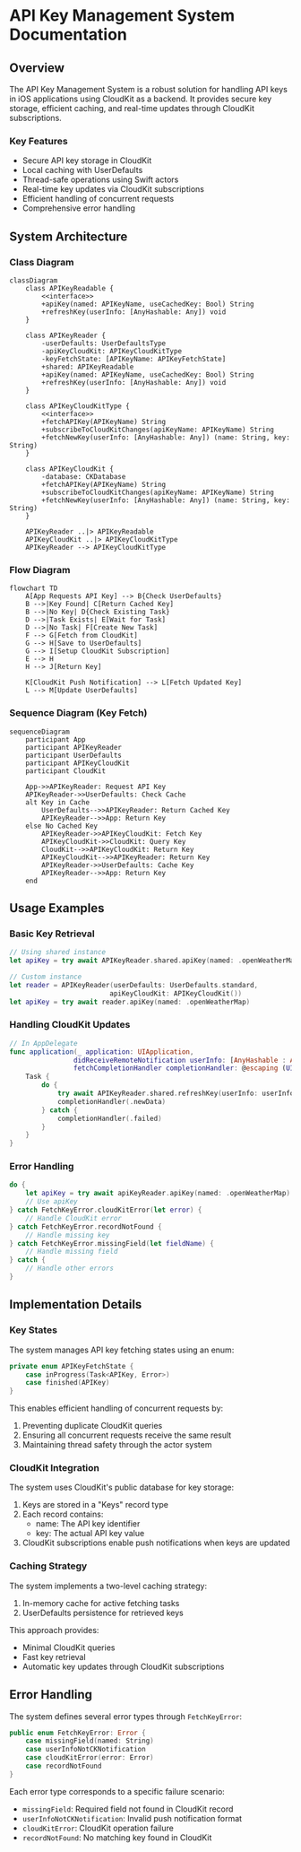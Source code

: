 # API Key Management System Documentation

## Overview

The API Key Management System is a robust solution for handling API keys in iOS applications using CloudKit as a backend. It provides secure key storage, efficient caching, and real-time updates through CloudKit subscriptions.

### Key Features

- Secure API key storage in CloudKit
- Local caching with UserDefaults
- Thread-safe operations using Swift actors
- Real-time key updates via CloudKit subscriptions
- Efficient handling of concurrent requests
- Comprehensive error handling

## System Architecture

### Class Diagram

```mermaid
classDiagram
    class APIKeyReadable {
        <<interface>>
        +apiKey(named: APIKeyName, useCachedKey: Bool) String
        +refreshKey(userInfo: [AnyHashable: Any]) void
    }
    
    class APIKeyReader {
        -userDefaults: UserDefaultsType
        -apiKeyCloudKit: APIKeyCloudKitType
        -keyFetchState: [APIKeyName: APIKeyFetchState]
        +shared: APIKeyReadable
        +apiKey(named: APIKeyName, useCachedKey: Bool) String
        +refreshKey(userInfo: [AnyHashable: Any]) void
    }
    
    class APIKeyCloudKitType {
        <<interface>>
        +fetchAPIKey(APIKeyName) String
        +subscribeToCloudKitChanges(apiKeyName: APIKeyName) String
        +fetchNewKey(userInfo: [AnyHashable: Any]) (name: String, key: String)
    }
    
    class APIKeyCloudKit {
        -database: CKDatabase
        +fetchAPIKey(APIKeyName) String
        +subscribeToCloudKitChanges(apiKeyName: APIKeyName) String
        +fetchNewKey(userInfo: [AnyHashable: Any]) (name: String, key: String)
    }
    
    APIKeyReader ..|> APIKeyReadable
    APIKeyCloudKit ..|> APIKeyCloudKitType
    APIKeyReader --> APIKeyCloudKitType
```

### Flow Diagram

```mermaid
flowchart TD
    A[App Requests API Key] --> B{Check UserDefaults}
    B -->|Key Found| C[Return Cached Key]
    B -->|No Key| D{Check Existing Task}
    D -->|Task Exists| E[Wait for Task]
    D -->|No Task| F[Create New Task]
    F --> G[Fetch from CloudKit]
    G --> H[Save to UserDefaults]
    G --> I[Setup CloudKit Subscription]
    E --> H
    H --> J[Return Key]
    
    K[CloudKit Push Notification] --> L[Fetch Updated Key]
    L --> M[Update UserDefaults]
```

### Sequence Diagram (Key Fetch)

```mermaid
sequenceDiagram
    participant App
    participant APIKeyReader
    participant UserDefaults
    participant APIKeyCloudKit
    participant CloudKit
    
    App->>APIKeyReader: Request API Key
    APIKeyReader->>UserDefaults: Check Cache
    alt Key in Cache
        UserDefaults-->>APIKeyReader: Return Cached Key
        APIKeyReader-->>App: Return Key
    else No Cached Key
        APIKeyReader->>APIKeyCloudKit: Fetch Key
        APIKeyCloudKit->>CloudKit: Query Key
        CloudKit-->>APIKeyCloudKit: Return Key
        APIKeyCloudKit-->>APIKeyReader: Return Key
        APIKeyReader->>UserDefaults: Cache Key
        APIKeyReader-->>App: Return Key
    end
```

## Usage Examples

### Basic Key Retrieval

```swift
// Using shared instance
let apiKey = try await APIKeyReader.shared.apiKey(named: .openWeatherMap)

// Custom instance
let reader = APIKeyReader(userDefaults: UserDefaults.standard,
                         apiKeyCloudKit: APIKeyCloudKit())
let apiKey = try await reader.apiKey(named: .openWeatherMap)
```

### Handling CloudKit Updates

```swift
// In AppDelegate
func application(_ application: UIApplication,
                didReceiveRemoteNotification userInfo: [AnyHashable : Any],
                fetchCompletionHandler completionHandler: @escaping (UIBackgroundFetchResult) -> Void) {
    Task {
        do {
            try await APIKeyReader.shared.refreshKey(userInfo: userInfo)
            completionHandler(.newData)
        } catch {
            completionHandler(.failed)
        }
    }
}
```

### Error Handling

```swift
do {
    let apiKey = try await apiKeyReader.apiKey(named: .openWeatherMap)
    // Use apiKey
} catch FetchKeyError.cloudKitError(let error) {
    // Handle CloudKit error
} catch FetchKeyError.recordNotFound {
    // Handle missing key
} catch FetchKeyError.missingField(let fieldName) {
    // Handle missing field
} catch {
    // Handle other errors
}
```

## Implementation Details

### Key States
The system manages API key fetching states using an enum:

```swift
private enum APIKeyFetchState {
    case inProgress(Task<APIKey, Error>)
    case finished(APIKey)
}
```

This enables efficient handling of concurrent requests by:
1. Preventing duplicate CloudKit queries
2. Ensuring all concurrent requests receive the same result
3. Maintaining thread safety through the actor system

### CloudKit Integration
The system uses CloudKit's public database for key storage:

1. Keys are stored in a "Keys" record type
2. Each record contains:
   - name: The API key identifier
   - key: The actual API key value
3. CloudKit subscriptions enable push notifications when keys are updated

### Caching Strategy
The system implements a two-level caching strategy:

1. In-memory cache for active fetching tasks
2. UserDefaults persistence for retrieved keys

This approach provides:
- Minimal CloudKit queries
- Fast key retrieval
- Automatic key updates through CloudKit subscriptions

## Error Handling

The system defines several error types through `FetchKeyError`:

```swift
public enum FetchKeyError: Error {
    case missingField(named: String)
    case userInfoNotCKNotification
    case cloudKitError(error: Error)
    case recordNotFound
}
```

Each error type corresponds to a specific failure scenario:
- `missingField`: Required field not found in CloudKit record
- `userInfoNotCKNotification`: Invalid push notification format
- `cloudKitError`: CloudKit operation failure
- `recordNotFound`: No matching key found in CloudKit
